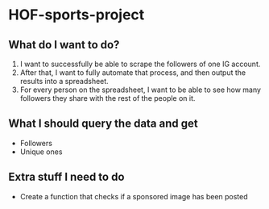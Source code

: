 # HOF-sports-project


## What do I want to do?

1. I want to successfully be able to scrape the followers of one IG account.
2. After that, I want to fully automate that process, and then output the results into a spreadsheet.
3. For every person on the spreadsheet, I want to be able to see how many followers they share with the rest of the people on it.


## What I should query the data and get 
* Followers
* Unique ones



## Extra stuff I need to do

* Create a function that checks if a sponsored image has been posted